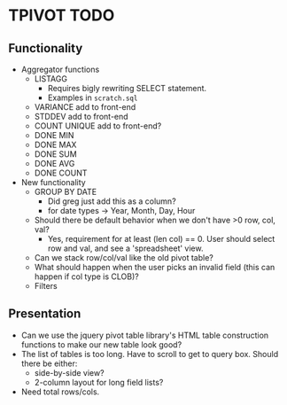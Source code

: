 # TPIVOT TODO

## Functionality 

- Aggregator functions
    - LISTAGG
        - Requires bigly rewriting SELECT statement.
        - Examples in `scratch.sql`
    - VARIANCE add to front-end
    - STDDEV add to front-end
    - COUNT UNIQUE add to front-end?
    - DONE MIN 
    - DONE MAX 
    - DONE SUM 
    - DONE AVG 
    - DONE COUNT 
- New functionality
    - GROUP BY DATE 
        - Did greg just add this as a column?
        - for date types -> Year, Month, Day, Hour
    - Should there be default behavior when we don't have >0 row, col, val?
        - Yes, requirement for at least (len col) == 0. User should select row and val, and see a 'spreadsheet' view.
    - Can we stack row/col/val like the old pivot table?
    - What should happen when the user picks an invalid field (this can happen if col type is CLOB)?
    - Filters

## Presentation

- Can we use the jquery pivot table library's HTML table construction functions to make our new table look good?
- The list of tables is too long. Have to scroll to get to query box. Should there be either:
    - side-by-side view?
    - 2-column layout for long field lists?
- Need total rows/cols.